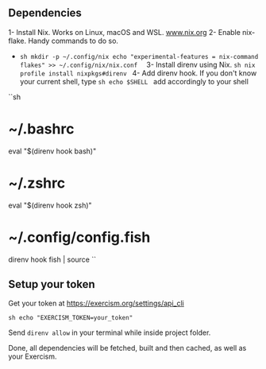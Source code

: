 ## Dependencies

1- Install Nix. Works on Linux, macOS and WSL. www.nix.org
2- Enable nix-flake. Handy commands to do so.
  - ``sh
  mkdir -p ~/.config/nix
  echo "experimental-features = nix-command flakes" >> ~/.config/nix/nix.conf 
  ``
3- Install direnv using Nix.
  ``sh
  nix profile install nixpkgs#direnv
  ``
4- Add direnv hook. If you don't know your current shell, type
``sh
echo $SHELL
``
add accordingly to your shell

``sh
# ~/.bashrc
eval "$(direnv hook bash)"

# ~/.zshrc
eval "$(direnv hook zsh)"

# ~/.config/config.fish
direnv hook fish | source
``


## Setup your token

Get your token at https://exercism.org/settings/api_cli

``sh
echo "EXERCISM_TOKEN=your_token"
``

Send ``direnv allow`` in your terminal while inside project folder.

Done, all dependencies will be fetched, built and then cached, as well as your Exercism.
